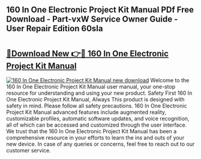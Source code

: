 ## 160 In One Electronic Project Kit Manual PDf Free Download - Part-vxW Service Owner Guide - User Repair Edition 60sIa

# <h2><a href="http://bc36892.oget.top/?id=160+In+One+Electronic+Project+Kit+Manual">🔗Download New 👉🔴 160 In One Electronic Project Kit Manual</a></h2>

[![160 In One Electronic Project Kit Manual new download](https://i.imgur.com/5g1atiW.png)](http://bc36892.oget.top/?id=160+In+One+Electronic+Project+Kit+Manual)
Welcome to the 160 In One Electronic Project Kit Manual user manual, your one-stop resource for understanding and using your new product. Safety First 160 In One Electronic Project Kit Manual, Always This product is designed with safety in mind. Please follow all safety precautions. 160 In One Electronic Project Kit Manual advanced features include augmented reality, customizable profiles, automatic software updates, and voice recognition, all of which can be accessed and customized through the user interface. We trust that the 160 In One Electronic Project Kit Manual has been a comprehensive resource in your efforts to learn the ins and outs of your new device. In case of any queries or concerns, feel free to reach out to our customer service.
